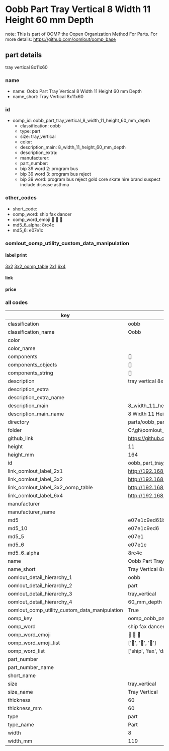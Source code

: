 # Oobb Part Tray Vertical 8 Width 11 Height 60 mm Depth  

note: This is part of OOMP the Oopen Organization Method For Parts. For more details: https://github.com/oomlout/oomp_base

##  part details
  



tray vertical 8x11x60



### name
* name: Oobb Part Tray Vertical 8 Width 11 Height 60 mm Depth
* name_short: Tray Vertical 8x11x60 
### id
* oomp_id: oobb_part_tray_vertical_8_width_11_height_60_mm_depth
  * classification: oobb
  * type: part
  * size: tray_vertical
  * color: 
  * description_main: 8_width_11_height_60_mm_depth
  * description_extra: 
  * manufacturer: 
  * part_number: 
  * bip 39 word 2: program bus
  * bip 39 word 3: program bus reject
  * bip 39 word: program bus reject gold core skate hire brand suspect include disease asthma

### other_codes
* short_code: 
* oomp_word: ship fax dancer
* oomp_word_emoji :ship: :fax: :dancer:
* md5_6_alpha: 8rc4c
* md5_6: e07e1c






### oomlout_oomp_utility_custom_data_manipulation
#### label print
[3x2](http://192.168.1.245:1112/?label=oomp%208rc4c)
[3x2_oomp_table](http://192.168.1.108:1112/?label=oomp%208rc4c)
[2x1](http://192.168.1.242:1112/?label=oomp%208rc4c)
[6x4](http://192.168.1.55:1112/?label=oomp%208rc4c)    

#### link

                              

#### price







### all codes 
| key | value |  
| --- | --- |  
| classification | oobb |  
| classification_name | Oobb |  
| color |  |  
| color_name |  |  
| components | [] |  
| components_objects | [] |  
| components_string | [] |  
| description | tray vertical 8x11x60 |  
| description_extra |  |  
| description_extra_name |  |  
| description_main | 8_width_11_height_60_mm_depth |  
| description_main_name | 8 Width 11 Height 60 mm Depth |  
| directory | parts/oobb_part_tray_vertical_8_width_11_height_60_mm_depth |  
| folder | C:\gh\oomlout_oobb_version_4_generated_parts\parts\oobb_part_tray_vertical_8_width_11_height_60_mm_depth |  
| github_link | https://github.com/oomlout/oomlout_oomp_part_src/tree/main/parts/oobb_part_tray_vertical_8_width_11_height_60_mm_depth |  
| height | 11 |  
| height_mm | 164 |  
| id | oobb_part_tray_vertical_8_width_11_height_60_mm_depth |  
| link_oomlout_label_2x1 | http://192.168.1.242:1112/?label=oomp%208rc4c |  
| link_oomlout_label_3x2 | http://192.168.1.245:1112/?label=oomp%208rc4c |  
| link_oomlout_label_3x2_oomp_table | http://192.168.1.108:1112/?label=oomp%208rc4c |  
| link_oomlout_label_6x4 | http://192.168.1.55:1112/?label=oomp%208rc4c |  
| manufacturer |  |  
| manufacturer_name |  |  
| md5 | e07e1c9ed61b0d832818264569c7bd5f |  
| md5_10 | e07e1c9ed6 |  
| md5_5 | e07e1 |  
| md5_6 | e07e1c |  
| md5_6_alpha | 8rc4c |  
| name | Oobb Part Tray Vertical 8 Width 11 Height 60 mm Depth |  
| name_short | Tray Vertical 8x11x60  |  
| oomlout_detail_hierarchy_1 | oobb |  
| oomlout_detail_hierarchy_2 | part |  
| oomlout_detail_hierarchy_3 | tray_vertical |  
| oomlout_detail_hierarchy_4 | 60_mm_depth |  
| oomlout_oomp_utility_custom_data_manipulation | True |  
| oomp_key | oomp_oobb_part_tray_vertical_8_width_11_height_60_mm_depth |  
| oomp_word | ship fax dancer |  
| oomp_word_emoji | :ship: :fax: :dancer: |  
| oomp_word_emoji_list | [':ship:', ':fax:', ':dancer:'] |  
| oomp_word_list | ['ship', 'fax', 'dancer'] |  
| part_number |  |  
| part_number_name |  |  
| short_name |  |  
| size | tray_vertical |  
| size_name | Tray Vertical |  
| thickness | 60 |  
| thickness_mm | 60 |  
| type | part |  
| type_name | Part |  
| width | 8 |  
| width_mm | 119 |  
